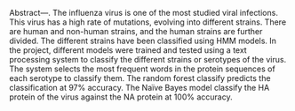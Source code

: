 Abstract—. The influenza virus is one of the most studied viral infections. This virus has a high rate of mutations, evolving into different strains. There are human and non-human strains, and the human strains are further divided. The different strains have been classified using HMM models. In the project,  different models were trained and tested using a text processing system to classify the different strains or serotypes of the virus. The system selects the most frequent words in the protein sequences of each serotype to classify them.  The random forest classify predicts the classification at 97% accuracy. The Naïve Bayes model classify the HA protein of the virus against the NA protein at 100% accuracy.